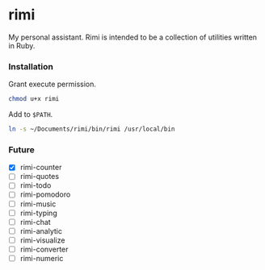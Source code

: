 # rimi

My personal assistant. Rimi is intended to be a collection of utilities written in Ruby.

### Installation

Grant execute permission.

```sh
chmod u+x rimi
```

Add to `$PATH`.

```sh
ln -s ~/Documents/rimi/bin/rimi /usr/local/bin
```

### Future

- [x] rimi-counter
- [ ] rimi-quotes
- [ ] rimi-todo
- [ ] rimi-pomodoro
- [ ] rimi-music
- [ ] rimi-typing
- [ ] rimi-chat
- [ ] rimi-analytic
- [ ] rimi-visualize
- [ ] rimi-converter
- [ ] rimi-numeric
